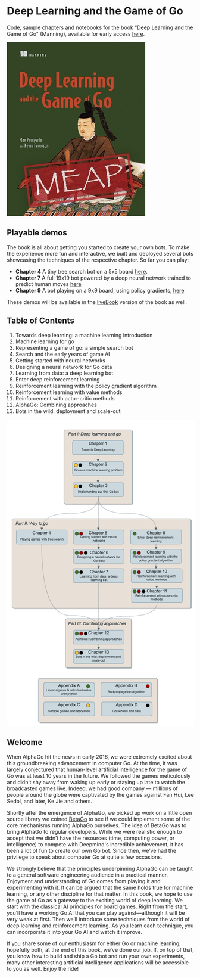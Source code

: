 # Deep Learning and the Game of Go

[Code](https://github.com/maxpumperla/deep_learning_and_the_game_of_go/tree/master/code), sample chapters and notebooks for the book "Deep Learning and the Game of Go" (Manning), available for early access [here](https://www.manning.com/books/deep-learning-and-the-game-of-go).

![dl_go_cover](dl_go_cover.jpg)

## Playable demos

The book is all about getting you started to create your own bots. To make the experience more fun and interactive, we built and deployed several bots showcasing the techniques of the respective chapter. So far you can play:

- **Chapter 4** A tiny tree search bot on a 5x5 board [here](https://www.badukai.com/demos/static/play_mcts_55.html).
- **Chapter 7** A full 19x19 bot powered by a deep neural network trained to predict human moves [here](https://www.badukai.com/demos/static/play_predict_19.html)
- **Chapter 9** A bot playing on a 9x9 board, using policy gradients, [here](https://www.badukai.com/demos/static/play_pg_99.html) 

These demos will be available in the [liveBook](https://www.manning.com/books/deep-learning-and-the-game-of-go) version of the book as well.

## Table of Contents

1. Towards deep learning: a machine learning introduction
2. Machine learning for go
3. Representing a game of go: a simple search bot
4. Search and the early years of game AI
5. Getting started with neural networks
6. Designing a neural network for Go data
7. Learning from data: a deep learning bot
8. Enter deep reinforcement learning
9. Reinforcement learning with the policy gradient algorithm
10. Reinforcement learning with value methods
11. Reinforcement with actor-critic methods
12. AlphaGo: Combining approaches
13. Bots in the wild: deployment and scale-out

![chapter_succession](chapter_succession.png)

## Welcome

When AlphaGo hit the news in early 2016, we were extremely excited about this groundbreaking advancement in computer Go. At the time, it was largely conjectured that human-level artificial intelligence for the game of Go was at least 10 years in the future. We followed the games meticulously and didn’t shy away from waking up early or staying up late to watch the broadcasted games live. Indeed, we had good company — millions of people around the globe were captivated by the games against Fan Hui, Lee Sedol, and later, Ke Jie and others.

Shortly after the emergence of AlphaGo, we picked up work on a little open source library we coined [BetaGo](https://github.com/maxpumperla/betago) to see if we could implement some of the core mechanisms running AlphaGo ourselves. The idea of BetaGo was to bring AlphaGo to regular developers. While we were realistic enough to accept that we didn’t have the resources (time, computing power, or intelligence) to compete with Deepmind's incredible achievement, it has been a lot of fun to create our own Go bot. Since then, we’ve had the privilege to speak about computer Go at quite a few occasions.

We strongly believe that the principles underpinning AlphaGo can be taught to a general software engineering audience in a practical manner. Enjoyment and understanding of Go comes from playing it and experimenting with it. It can be argued that the same holds true for machine learning, or any other discipline for that matter. In this book, we hope to use the game of Go as a gateway to the exciting world of deep learning. We start with the classical AI principles for board games. Right from the start, you’ll have a working Go AI that you can play against—although it will be very weak at first. Then we’ll introduce some techniques from the world of deep learning and reinforcement learning. As you learn each technique, you can incorporate it into your Go AI and watch it improve.

If you share some of our enthusiasm for either Go or machine learning, hopefully both, at the end of this book, we’ve done our job. If, on top of that, you know how to build and ship a Go bot and run your own experiments, many other interesting artificial intelligence applications will be accessible to you as well. Enjoy the ride!
